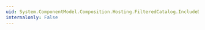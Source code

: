 ```yaml
---
uid: System.ComponentModel.Composition.Hosting.FilteredCatalog.IncludeDependencies
internalonly: False
---
```

